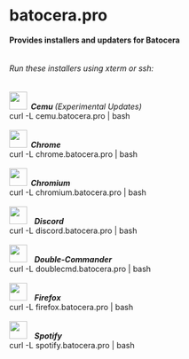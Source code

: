 # batocera.pro
<b>Provides installers and updaters for Batocera</b><br>
<br>
<br>
<i>Run these installers using xterm or ssh:</i><br>
<br>
<br>
<img src="https://github.com/uureel/batocera.pro/raw/main/cemu/extra/icon.png" width=32 height=32 /><b><i>&nbsp;&nbsp;Cemu </b>(Experimental Updates)</i><br>
curl -L cemu.batocera.pro | bash <br>
<br>
<img src="https://github.com/uureel/batocera.pro/raw/main/chrome/extra/icon.png" width=32 height=32 /><b><i>&nbsp;&nbsp;Chrome</i></b> <br>
curl -L chrome.batocera.pro | bash <br>
<br>
<img src="https://github.com/uureel/batocera.pro/raw/main/chromium/extra/icon.png" width=32 height=32 /><b><i>&nbsp;&nbsp;Chromium</i></b> <br>
curl -L chromium.batocera.pro | bash <br>
<br>
<img src="https://github.com/uureel/batocera.pro/raw/main/discord/extra/icon.png" width=32 height=32 /><b><i>&nbsp;&nbsp;&nbsp;&nbsp;Discord</i></b> <br>
curl -L discord.batocera.pro | bash <br>
<br>
<img src="https://github.com/uureel/batocera.pro/raw/main/doublecmd/extra/icon.png" width=32 height=32 /><b><i>&nbsp;&nbsp;&nbsp;&nbsp;Double-Commander</i></b> <br>
curl -L doublecmd.batocera.pro | bash <br>
<br>
<img src="https://github.com/uureel/batocera.pro/raw/main/firefox/extra/icon.png" width=32 height=32 /><b><i>&nbsp;&nbsp;&nbsp;&nbsp;Firefox</i></b> <br>
curl -L firefox.batocera.pro | bash <br>
<br>
<img src="https://github.com/uureel/batocera.pro/raw/main/spotify/extra/icon.png" width=32 height=32 /><b><i>&nbsp;&nbsp;&nbsp;&nbsp;Spotify</i></b> <br>
curl -L spotify.batocera.pro | bash
<br>
<br>
<br> 
<br>

